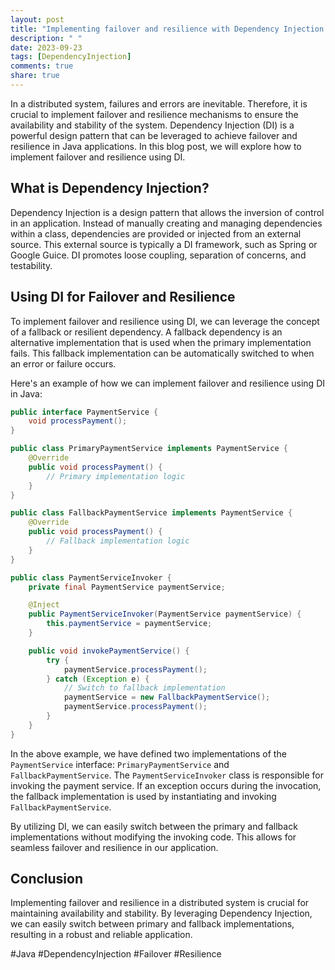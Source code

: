 ```yaml
---
layout: post
title: "Implementing failover and resilience with Dependency Injection in Java."
description: " "
date: 2023-09-23
tags: [DependencyInjection]
comments: true
share: true
---
```


In a distributed system, failures and errors are inevitable. Therefore, it is crucial to implement failover and resilience mechanisms to ensure the availability and stability of the system. Dependency Injection (DI) is a powerful design pattern that can be leveraged to achieve failover and resilience in Java applications. In this blog post, we will explore how to implement failover and resilience using DI.

## What is Dependency Injection?

Dependency Injection is a design pattern that allows the inversion of control in an application. Instead of manually creating and managing dependencies within a class, dependencies are provided or injected from an external source. This external source is typically a DI framework, such as Spring or Google Guice. DI promotes loose coupling, separation of concerns, and testability.

## Using DI for Failover and Resilience

To implement failover and resilience using DI, we can leverage the concept of a fallback or resilient dependency. A fallback dependency is an alternative implementation that is used when the primary implementation fails. This fallback implementation can be automatically switched to when an error or failure occurs.

Here's an example of how we can implement failover and resilience using DI in Java:

```java
public interface PaymentService {
    void processPayment();
}

public class PrimaryPaymentService implements PaymentService {
    @Override
    public void processPayment() {
        // Primary implementation logic
    }
}

public class FallbackPaymentService implements PaymentService {
    @Override
    public void processPayment() {
        // Fallback implementation logic
    }
}

public class PaymentServiceInvoker {
    private final PaymentService paymentService;

    @Inject
    public PaymentServiceInvoker(PaymentService paymentService) {
        this.paymentService = paymentService;
    }

    public void invokePaymentService() {
        try {
            paymentService.processPayment();
        } catch (Exception e) {
            // Switch to fallback implementation
            paymentService = new FallbackPaymentService();
            paymentService.processPayment();
        }
    }
}
```

In the above example, we have defined two implementations of the `PaymentService` interface: `PrimaryPaymentService` and `FallbackPaymentService`. The `PaymentServiceInvoker` class is responsible for invoking the payment service. If an exception occurs during the invocation, the fallback implementation is used by instantiating and invoking `FallbackPaymentService`.

By utilizing DI, we can easily switch between the primary and fallback implementations without modifying the invoking code. This allows for seamless failover and resilience in our application.

## Conclusion

Implementing failover and resilience in a distributed system is crucial for maintaining availability and stability. By leveraging Dependency Injection, we can easily switch between primary and fallback implementations, resulting in a robust and reliable application.

#Java #DependencyInjection #Failover #Resilience